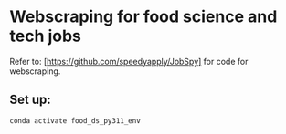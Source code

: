# Webscraping for food science and tech jobs

Refer to: [https://github.com/speedyapply/JobSpy] for code for webscraping.

## Set up:

`conda activate food_ds_py311_env`

